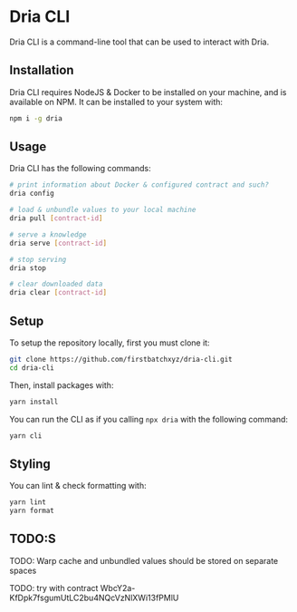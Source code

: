 # Dria CLI

Dria CLI is a command-line tool that can be used to interact with Dria.

## Installation

Dria CLI requires NodeJS & Docker to be installed on your machine, and is available on NPM. It can be installed to your system with:

```sh
npm i -g dria
```

## Usage

Dria CLI has the following commands:

```sh
# print information about Docker & configured contract and such?
dria config

# load & unbundle values to your local machine
dria pull [contract-id]

# serve a knowledge
dria serve [contract-id]

# stop serving
dria stop

# clear downloaded data
dria clear [contract-id]
```

## Setup

To setup the repository locally, first you must clone it:

```sh
git clone https://github.com/firstbatchxyz/dria-cli.git
cd dria-cli
```

Then, install packages with:

```sh
yarn install
```

You can run the CLI as if you calling `npx dria` with the following command:

```sh
yarn cli
```

## Styling

You can lint & check formatting with:

```sh
yarn lint
yarn format
```

## TODO:S

TODO: Warp cache and unbundled values should be stored on separate spaces

TODO: try with contract WbcY2a-KfDpk7fsgumUtLC2bu4NQcVzNlXWi13fPMlU
